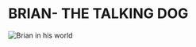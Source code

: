 # BRIAN- THE TALKING DOG #
![Brian in his world](https://github.com/user-attachments/assets/c84beede-f367-4d19-b0a5-2093f4010705)
